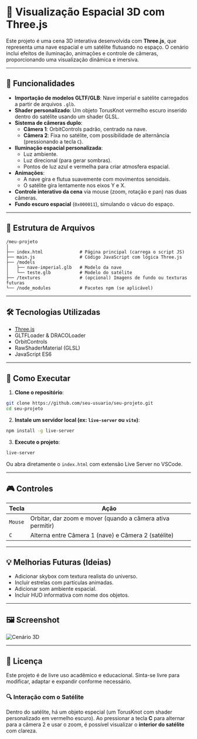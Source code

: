 
# 🚀 Visualização Espacial 3D com Three.js

Este projeto é uma cena 3D interativa desenvolvida com **Three.js**, que representa uma nave espacial e um satélite flutuando no espaço. O cenário inclui efeitos de iluminação, animações e controle de câmeras, proporcionando uma visualização dinâmica e imersiva.

---

## 🧠 Funcionalidades

- **Importação de modelos GLTF/GLB**: Nave imperial e satélite carregados a partir de arquivos `.glb`.
- **Shader personalizado**: Um objeto TorusKnot vermelho escuro inserido dentro do satélite usando um shader GLSL.
- **Sistema de câmeras duplo**:
  - **Câmera 1**: OrbitControls padrão, centrado na nave.
  - **Câmera 2**: Fixa no satélite, com possibilidade de alternância (pressionando a tecla `C`).
- **Iluminação espacial personalizada**:
  - Luz ambiente.
  - Luz direcional (para gerar sombras).
  - Pontos de luz azul e vermelha para criar atmosfera espacial.
- **Animações**:
  - A nave gira e flutua suavemente com movimentos senoidais.
  - O satélite gira lentamente nos eixos Y e X.
- **Controle interativo da cena** via mouse (zoom, rotação e pan) nas duas câmeras.
- **Fundo escuro espacial** (`0x000011`), simulando o vácuo do espaço.

---

## 📁 Estrutura de Arquivos

```
/meu-projeto
│
├── index.html              # Página principal (carrega o script JS)
├── main.js                 # Código JavaScript com lógica Three.js
├── /models
│   ├── nave-imperial.glb   # Modelo da nave
│   └── teste.glb           # Modelo do satélite
├── /textures               # (opcional) Imagens de fundo ou texturas futuras
└── /node_modules           # Pacotes npm (se aplicável)
```

---

## 🛠️ Tecnologias Utilizadas

- [Three.js](https://threejs.org/)
- GLTFLoader & DRACOLoader
- OrbitControls
- RawShaderMaterial (GLSL)
- JavaScript ES6

---

## 🔧 Como Executar

1. **Clone o repositório**:
```bash
git clone https://github.com/seu-usuario/seu-projeto.git
cd seu-projeto
```

2. **Instale um servidor local (ex: `live-server` ou `vite`)**:
```bash
npm install -g live-server
```

3. **Execute o projeto**:
```bash
live-server
```

Ou abra diretamente o `index.html` com extensão Live Server no VSCode.

---

## 🎮 Controles

| Tecla | Ação |
|-------|------|
| `Mouse` | Orbitar, dar zoom e mover (quando a câmera ativa permitir) |
| `C` | Alterna entre Câmera 1 (nave) e Câmera 2 (satélite) |

---

## 💡 Melhorias Futuras (Ideias)

- Adicionar skybox com textura realista do universo.
- Incluir estrelas com partículas animadas.
- Adicionar som ambiente espacial.
- Incluir HUD informativa com nome dos objetos.

---

## 🖼️ Screenshot

![Cenário 3D](screenshot.png)

---

## 📄 Licença

Este projeto é de livre uso acadêmico e educacional. Sinta-se livre para modificar, adaptar e expandir conforme necessário.



### 🔍 Interação com o Satélite

Dentro do satélite, há um objeto especial (um TorusKnot com shader personalizado em vermelho escuro). Ao pressionar a tecla **C** para alternar para a câmera 2 e usar o zoom, é possível visualizar o **interior do satélite** com clareza.
